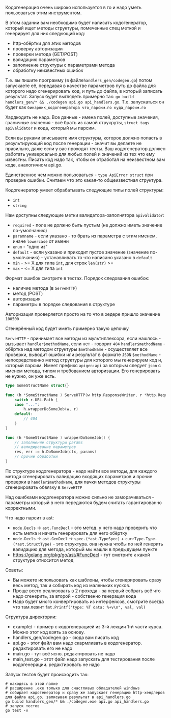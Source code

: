 Кодогенерация очень широко используется в го и надо уметь пользоваться этим инструментом.
 
В этом задании вам необходимо будет написать кодогенератор, который ищет методы структуры, помеченные спец меткой и генерирует для них следующий код:
* http-обёртки для этих методов
* проверку авторизации
* проверки метода (GET/POST)
* валидацию параметров
* заполнение структуры с параметрами метода
* обработку неизвестных ошибок
 
Т.е. вы пишите программу (в файле`handlers_gen/codegen.go`) потом запускаете её, передавая в качестве параметров путь до файла для которого надо сгенерировать код, и путь до файла, в который записать результат. Запуск будет выглядеть примерно так: `go build handlers_gen/* && ./codegen api.go api_handlers.go`. Т.е. запускаться он будет как `бинарник_кодогенератора что_парсим.го куда_парсим.го`
 
Хардкодить не надо. Все данные - имена полей, доступные значения, граничные значения - всё брать из самой струкруты, `struct tags apivalidator` и кода, который мы парсим.
 
Если вы руками вписываете имя структуры, которое должно попасть в результирующий код после генерации - значит вы делаете не правильно, даже если у вас проходят тесты. Ваш кодогенератор должен работать универсально для любых полей и значений из тех что ему известны. Писать код надо так, чтобы он отработал на неизвестном вам коде, аналогичном api.go.
 
Единственное чем можно пользоваться - `type ApiError struct` при проверке ошибки. Cчитаем что это какая-то общеизвестная структура.
 
Кодогенератор умеет обрабатывать следующие типы полей структуры:
* `int`
* `string`
 
Нам доступны следующие метки валидатора-заполнятора `apivalidator`:
* `required` - поле не должно быть пустым (не должно иметь значение по-умолчанию)
* `paramname` - если указано - то брать из параметра с этим именем, иначе `lowercase` от имени
* `enum` - "одно из"
* `default` - если указано и приходит пустое значение (значение по-умолчанию) - устанавливать то что написано указано в `default`
* `min` - >= X для типа `int`, для строк `len(str)` >=
* `max` - <= X для типа `int`
 
Формат ошибок смотрите в тестах. Порядок следования ошибок:
* наличие метода (в `ServeHTTP`)
* метод (POST)
* авторизация
* параметры в порядке следования в структуре
 
Авторизация проверяется просто на то что в хедере пришло значение `100500`
 
Сгенерённый код будет иметь примерно такую цепочку
 
`ServeHTTP` - принимает все методы из мультиплексора, если нашлось - вызывает `handler$methodName`, если нет - говорит `404`
`handler$methodName` - обёртка над методом структуры `$methodName` - осуществляет все проверки, выводит ошибки или результат в формате `JSON`
`$methodName` - непосредственно метод структуры для которого мы генерируем код и, который парсим. Имеет префикс `apigen:api` за которым следует `json` с именем метода, типом и требованием авторизации. Его генерировать не нужно, он уже есть.
 
``` go
type SomeStructName struct{}
 
func (h *SomeStructName ) ServeHTTP(w http.ResponseWriter, r *http.Request) {
    switch r.URL.Path {
    case "...":
        h.wrapperDoSomeJob(w, r)
    default:
        // 404
    }
}
 
func (h *SomeStructName ) wrapperDoSomeJob() {
    // заполнение структуры params
    // валидирование параметров
    res, err := h.DoSomeJob(ctx, params)
    // прочие обработки
}
```
 
По структуре кодогенератора - надо найти все методы, для каждого метода сгенерировать валидацию входящих параметров и прочие проверки в `handler$methodName`, для пачки методов структуры сгенерировать обвязку в `ServeHTTP`
 
Над ошибками кодогенератора можно сильно не заморачиваться - параметры который в него передаются будем считать гарантированно корректными.
 
Что надо парсит в ast:
* `node.Decls` -> `ast.FuncDecl` - это метод. у него надо проверить что есть метка и начать генерировать для него обёртку
* `node.Decls` -> `ast.GenDecl` -> `spec.(*ast.TypeSpec)` + `currType.Type.(*ast.StructType)` - это структура. она нужна чтобы по ней генерить валидацию для метода, который мы нашли в предыдущем пункте
* https://golang.org/pkg/go/ast/#FuncDecl - тут смотрите к какой структуре относится метод

Советы:
* Вы можете использовать как шаблоны, чтобы сгенерировать сразу весь метод, так и собирать код из маленьких кусков.
* Проще всего реализовать в 2 прохода - за первый собрать всё что надо сгенерить, за второй - собственно генерация кода
* Надо будет много конвертировать из интерфейсов, смотрите всегда что там лежит `fmt.Printf("type: %T data: %+v\n", val, val)`

Структура директории:
* example/ - пример с кодогенерацией из 3-й лекции 1-й части курса. Можно этот код взять за основу.
* handlers_gen/codegen.go - сюда вам писать код
* api.go - этот файл вам надо скармливать в кодогенератор. редактировать его не надо
* main.go - тут всё ясно. редактировать не надо
* main_test.go - этот файл надо запускать для тестирования после кодогенерации. редактировать не надо

Запуск тестов будет происходить так:
``` shell
# находясь в этой папке
# расширение .exe только для счастливых обладателей windows
# собирает кодогенератор и сразу же запускает генерацию http-хендлеров для файла api.go, записывая результат в api_handlers.go
go build handlers_gen/* && ./codegen.exe api.go api_handlers.go
# запуск тестов
go test -v
```
